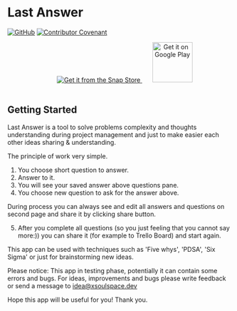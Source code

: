 # Last Answer

[![GitHub](https://img.shields.io/github/license/xsoulspace/lastanswer)](LICENSE)
[![Contributor Covenant](https://img.shields.io/badge/Contributor%20Covenant-v2.0%20adopted-ff69b4.svg)](CODE_OF_CONDUCT.md)

<p align="center">
<a href="https://snapcraft.io/last-answer">
  <img style="margin-bottom: 17px; margin-left: 23px;" alt="Get it from the Snap Store" src="https://snapcraft.io/static/images/badges/en/snap-store-black.svg" />
</a>
<a style="margin-bottom: 17px; margin-left: 23px;" href='https://play.google.com/store/apps/details?id=dev.xsoulspace.lastanswer&pcampaignid=pcampaignidMKT-Other-global-all-co-prtnr-py-PartBadge-Mar2515-1'><img height="90px"; alt='Get it on Google Play' src='https://play.google.com/intl/en_us/badges/static/images/badges/en_badge_web_generic.png'/></a>
</p>

## Getting Started

Last Answer is a tool to solve problems complexity and thoughts understanding during project management and just to make easier each other ideas sharing & understanding.

The principle of work very simple.

1. You choose short question to answer.
2. Answer to it.
3. You will see your saved answer above questions pane.
4. You choose new question to ask for the answer above.

During process you can always see and edit all answers and questions on second page and share it by clicking share button.

5. After you complete all questions (so you just feeling that you cannot say more:)) you can share it (for example to Trello Board) and start again.

This app can be used with techniques such as 'Five whys', 'PDSA', 'Six Sigma' or just for brainstorming new ideas.

Please notice:
This app in testing phase, potentially it can contain some errors and bugs.
For ideas, improvements and bugs please write feedback or send a message to idea@xsoulspace.dev

Hope this app will be useful for you!
Thank you.
